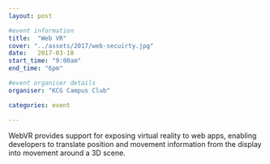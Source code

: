 ```yaml
---
layout: post

#event information
title:  "Web VR"
cover: "../assets/2017/web-secuirty.jpg"
date:   2017-03-18
start_time: "9:00am"
end_time: "6pm"

#event organiser details
organiser: "KCG Campus Club"

categories: event

---
```


WebVR provides support for exposing virtual reality to web apps, 	enabling developers to translate position and movement 	information from the display into movement around a 3D scene.
